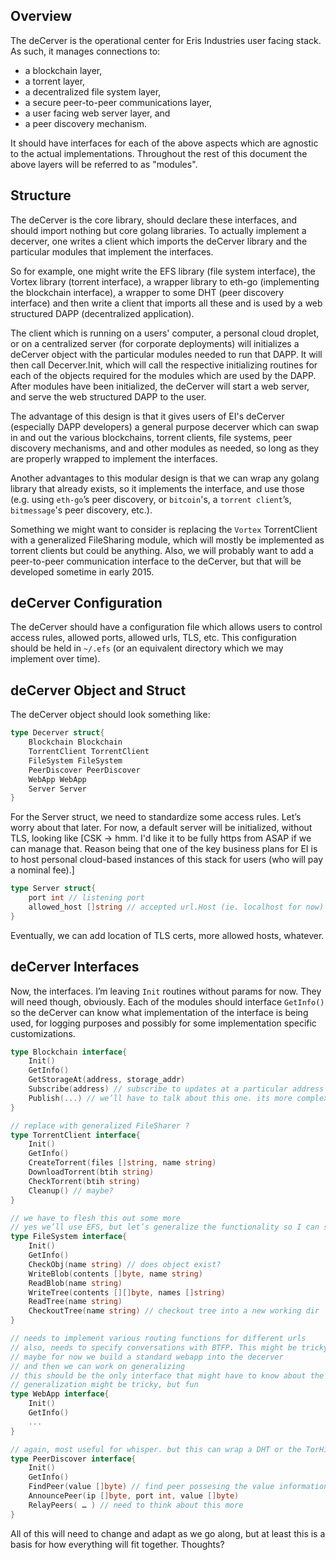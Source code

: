 ## Overview

The deCerver is the operational center for Eris Industries user facing stack. As such, it manages connections to: 

* a blockchain layer,
* a torrent layer,
* a decentralized file system layer,
* a secure peer-to-peer communications layer,
* a user facing web server layer, and
* a peer discovery mechanism. 

It should have interfaces for each of the above aspects which are agnostic to the actual implementations. Throughout the rest of this document the above layers will be referred to as "modules".

## Structure

The deCerver is the core library, should declare these interfaces, and should import nothing but core golang libraries. To actually implement a decerver, one writes a client which imports the deCerver library and the particular modules that implement the interfaces.

So for example, one might write the EFS library (file system interface), the Vortex library (torrent interface), a wrapper library to eth-go (implementing the blockchain interface), a wrapper to some DHT (peer discovery interface) and then write a client that imports all these and is used by a web structured DAPP (decentralized application). 

The client which is running on a users' computer, a personal cloud droplet, or on a centralized server (for corporate deployments) will initializes a deCerver object with the particular modules needed to run that DAPP. It will then call Decerver.Init, which will call the respective initializing routines for each of the objects required for the modules which are used by the DAPP. After modules have been initialized, the deCerver will start a web server, and serve the web structured DAPP to the user.

The advantage of this design is that it gives users of EI's deCerver (especially DAPP developers) a general purpose decerver which can swap in and out the various blockchains, torrent clients, file systems, peer discovery mechanisms, and and other modules as needed, so long as they are properly wrapped to implement the interfaces. 

Another advantages to this modular design is that we can wrap any golang library that already exists, so it implements the interface, and use those (e.g. using `eth-go`’s peer discovery, or `bitcoin`'s, a `torrent client`’s, `bitmessage`'s peer discovery, etc.). 

Something we might want to consider is replacing the `Vortex` TorrentClient with a generalized FileSharing module, which will mostly be implemented as torrent clients but could be anything. Also, we will probably want to add a peer-to-peer communication interface to the deCerver, but that will be developed sometime in early 2015.

## deCerver Configuration

The deCerver should have a configuration file which allows users to control access rules, allowed ports, allowed urls, TLS, etc. This configuration should be held in `~/.efs` (or an equivalent directory which we may implement over time). 

## deCerver Object and Struct

The deCerver object should look something like:

```go
type Decerver struct{
    Blockchain Blockchain
    TorrentClient TorrentClient
    FileSystem FileSystem
    PeerDiscover PeerDiscover
    WebApp WebApp
    Server Server
}
```

For the Server struct, we need to standardize some access rules. Let’s worry about that later. For now, a default server will be initialized, without TLS, looking like [CSK -> hmm. I'd like it to be fully https from ASAP if we can manage that. Reason being that one of the key business plans for EI is to host personal cloud-based instances of this stack for users (who will pay a nominal fee).]

```go
type Server struct{
    port int // listening port
    allowed_host []string // accepted url.Host (ie. localhost for now)
}
```

Eventually, we can add location of TLS certs, more allowed hosts, whatever.

## deCerver Interfaces

Now, the interfaces. I’m leaving `Init` routines without params for now. They will need though, obviously. Each of the modules should interface `GetInfo()` so the deCerver can know what implementation of the interface is being used, for logging purposes and possibly for some implementation specific customizations.

```go
type Blockchain interface{
    Init() 
    GetInfo()
    GetStorageAt(address, storage_addr) 
    Subscribe(address) // subscribe to updates at a particular address (reactors)
    Publish(...) // we’ll have to talk about this one. its more complex. 
}
```

```go
// replace with generalized FileSharer ?
type TorrentClient interface{
    Init() 
    GetInfo()
    CreateTorrent(files []string, name string)
    DownloadTorrent(btih string)
    CheckTorrent(btih string)
    Cleanup() // maybe?
}
```

```go
// we have to flesh this out some more
// yes we’ll use EFS, but let’s generalize the functionality so I can swap in standard unix or whatever i want. It shouldn’t have to know about commits, I don’t think, but maybe it should have a notion of blobs and trees? They do mark a rather generalized FS
type FileSystem interface{
    Init()
    GetInfo()
    CheckObj(name string) // does object exist?
    WriteBlob(contents []byte, name string)
    ReadBlob(name string)
    WriteTree(contents [][]byte, names []string)
    ReadTree(name string)
    CheckoutTree(name string) // checkout tree into a new working dir
}
```


```go
// needs to implement various routing functions for different urls
// also, needs to specify conversations with BTFP. This might be tricky
// maybe for now we build a standard webapp into the decerver
// and then we can work on generalizing
// this should be the only interface that might have to know about the others
// generalization might be tricky, but fun
type WebApp interface{
    Init()
    GetInfo()
    ...    
}
```

```go
// again, most useful for whisper. but this can wrap a DHT or the TorHiddenService idea for better privacy
type PeerDiscover interface{
    Init()
    GetInfo()
    FindPeer(value []byte) // find peer possesing the value information
    AnnouncePeer(ip []byte, port int, value []byte)
    RelayPeers( … ) // need to think about this more 
}
```

All of this will need to change and adapt as we go along, but at least this is a basis for how everything will fit together. Thoughts?

